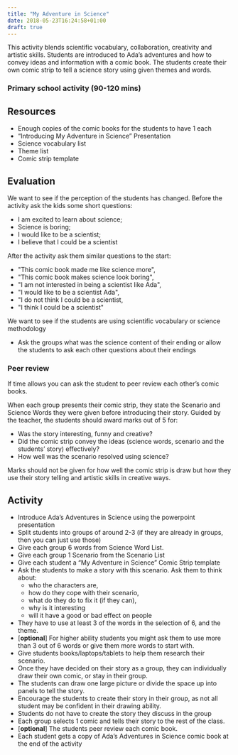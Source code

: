 ```yaml
---
title: "My Adventure in Science"
date: 2018-05-23T16:24:58+01:00
draft: true
---
```


This activity blends scientific vocabulary, collaboration, creativity and artistic skills. Students are introduced to Ada’s adventures and how to convey ideas and information with a comic book. The students create their own comic strip to tell a science story using given themes and words.

<!--more-->

### Primary school activity (90-120 mins)

## Resources

- Enough copies of the comic books for the students to have 1 each
- “Introducing My Adventure in Science” Presentation
- Science vocabulary list
- Theme list
- Comic strip template

## Evaluation

We want to see if the perception of the students has changed. Before the activity ask the kids some short questions:

- I am excited to learn about science;
- Science is boring;
- I would like to be a scientist;
- I believe that I could be a scientist

After the activity ask them similar questions to the start:

- "This comic book made me like science more",
- "This comic book makes science look boring",
- "I am not interested in being a scientist like Ada",
- "I would like to be a scientist Ada",
- "I do not think I could be a scientist,
- "I think I could be a scientist"

We want to see if the students are using scientific vocabulary or science methodology
- Ask the groups what was the science content of their ending or allow the students to ask each other questions about their endings

### Peer review
If time allows you can ask the student to peer review each other’s comic books.

When each group presents their comic strip, they state the Scenario and Science Words they were given before introducing their story.
Guided by the teacher, the students should award marks out of 5 for:

- Was the story interesting, funny and creative?
- Did the comic strip convey the ideas (science words, scenario and the students’ story) effectively?
- How well was the scenario resolved using science?

Marks should not be given for how well the comic strip is draw but how they use their story telling and artistic skills in creative ways.

## Activity

- Introduce Ada’s Adventures in Science using the powerpoint presentation
- Split students into groups of around 2-3 (if they are already in groups, then you can just use those)
- Give each group 6 words from Science Word List.
- Give each group 1 Scenario from the Scenario List
- Give each student a “My Adventure in Science” Comic Strip template
- Ask the students to make a story with this scenario. Ask them to think about:
  - who the characters are,
  - how do they cope with their scenario,
  - what do they do to fix it (if they can),
  - why is it interesting
  - will it have a good or bad effect on people
- They have to use at least 3 of the words in the selection of 6, and the theme.
- [**optional**] For higher ability students you might ask them to use more than 3 out of 6 words or give them more words to start with.
- Give students books/laptops/tablets to help them research their scenario.
- Once they have decided on their story as a group, they can individually draw their own comic, or stay in their group.
- The students can draw one large picture or divide the space up into panels to tell the story.
- Encourage the students to create their story in their group, as not all student may be confident in their drawing ability.
- Students do not have to create the story they discuss in the group
- Each group selects 1 comic and tells their story to the rest of the class.
- [**optional**] The students peer review each comic book.
- Each student gets a copy of Ada’s Adventures in Science comic book at the end of the activity

